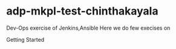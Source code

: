 # adp-mkpl-test-chinthakayala
Dev-Ops exercise of Jenkins,Ansible
Here we do few execises on 

Getting Started

